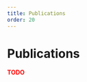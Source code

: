 ```yaml
---
title: Publications
order: 20	
---
```


# Publications

<span style="color:red;"><b>TODO</b></span>
